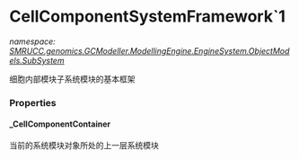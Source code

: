 ﻿# CellComponentSystemFramework`1
_namespace: [SMRUCC.genomics.GCModeller.ModellingEngine.EngineSystem.ObjectModels.SubSystem](./index.md)_

细胞内部模块子系统模块的基本框架




### Properties

#### _CellComponentContainer
当前的系统模块对象所处的上一层系统模块
